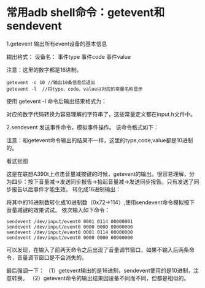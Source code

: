 # 常用adb shell命令：getevent和sendevent

1.getevent
输出所有event设备的基本信息


输出格式：
设备名： 事件type 事件code 事件value

注意：这里的数字都是16进制。

```
getevent -c 10 //输出10条信息后退出
getevent -l  //将type、code、value以对应的常量名称显示
```

使用 getevent -l 命令后输出结果格式为：

对应的数字代码转换为容易理解的字符串了，这些常量定义都在input.h文件中。



2.sendevent
发送事件命令，模拟事件操作。
该命令格式如下：


注意：和getevent命令输出的结果不一样，这里的type,code,value都是10进制的。

看这张图

这是在联想A390t上点击音量减按键的时候，getevent的输出。很容易理解，分为四步：按下音量减->发送同步报告->抬起音量减->发送同步报告。只有发送了同步报告以后事件才能生效。
转化成16进制输出：


将其中的16进制数转化成10进制数（0x72->114）,使用sendevent命令模拟按下音量减键的效果试试。
依次输入如下命令：

```
sendevent /dev/input/event0 0001 0114 00000001
sendevent /dev/input/event0 0000 0000 00000000
sendevent /dev/input/event0 0001 0114 00000000
sendevent /dev/input/event0 0000 0000 00000000
```

可以发现，在输入了前两天命令之后出现了音量调节窗口，如果不输入后两条命令，音量调节窗口是不会消失的。

最后强调一下：
（1）getevent输出的是16进制，sendevent使用的是10进制，注意转换。
（2）getevent命令的输出结果因设备不同而不同，但都是相似的。